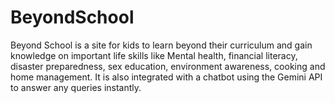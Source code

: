 # BeyondSchool
Beyond School is a site for kids to learn beyond their curriculum and gain knowledge on important life skills like Mental health, financial literacy, disaster preparedness, sex education, environment awareness, cooking and home management. It is also integrated with a chatbot using the Gemini API to answer any queries instantly.
